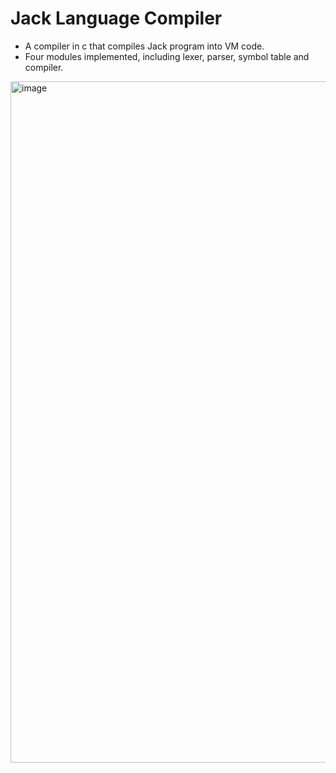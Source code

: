 # Jack Language Compiler
- A compiler in c that compiles Jack program into VM code.
- Four modules implemented, including lexer, parser, symbol table and compiler.

<img width="1090" alt="image" src="https://github.com/cheeterLee/compiler/assets/87960642/9de31b66-3950-4384-8fea-76e24794271c">